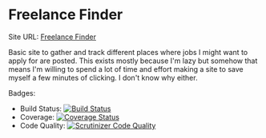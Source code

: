 Freelance Finder
================

Site URL: [Freelance Finder](https://freelancefinder.work/)

Basic site to gather and track different places where jobs I might want to
apply for are posted.  This exists mostly because I'm lazy but somehow that
means I'm willing to spend a lot of time and effort making a site to save
myself a few minutes of clicking.  I don't know why either.

Badges:

* Build Status: [![Build Status](https://travis-ci.org/ScorpionResponse/freelancefinder.svg?branch=master)](https://travis-ci.org/ScorpionResponse/freelancefinder)
* Coverage: [![Coverage Status](https://coveralls.io/repos/github/ScorpionResponse/freelancefinder/badge.svg?branch=master)](https://coveralls.io/github/ScorpionResponse/freelancefinder?branch=master)
* Code Quality: [![Scrutinizer Code Quality](https://scrutinizer-ci.com/g/ScorpionResponse/freelancefinder/badges/quality-score.png?b=master)](https://scrutinizer-ci.com/g/ScorpionResponse/freelancefinder/?branch=master)
